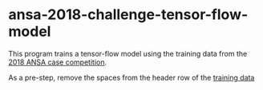 # ansa-2018-challenge-tensor-flow-model

This program trains a tensor-flow model using the training data from the [2018 ANSA case competition](https://www.anea-asna.ca/casecompetition).

As a pre-step, remove the spaces from the header row of the [training data](https://drive.google.com/file/d/191nSumycfxDZ_6wUsYAvC2q0Iz6WItB_/view)
